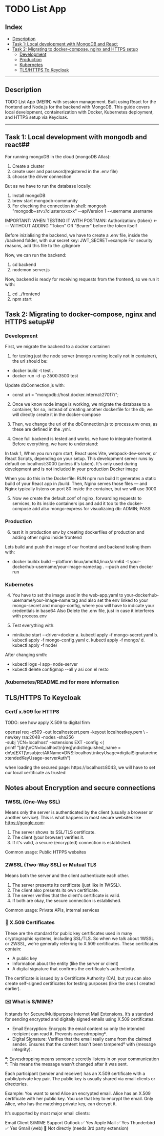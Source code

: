 # TODO List App

## Index

- [Description](#description)
- [Task 1: Local development with MongoDB and React](#task-1-local-development-with-mongodb-and-react)
- [Task 2: Migrating to docker-compose, nginx and HTTPS setup](#task-2-migrating-to-docker-compose-nginx-and-https-setup)
  - [Development](#development)
  - [Production](#production)
  - [Kubernetes](#kubernetes)
  - [TLS/HTTPS To Keycloak](#tlshttps-to-keycloak)

---

## Description

TODO List App (MERN) with session management. Built using React for the frontend and Node.js for the backend with MongoDB. This guide covers local development, containerization with Docker, Kubernetes deployment, and HTTPS setup via Keycloak.

---

## Task 1: Local development with mongodb and react##

For running mongoDB in the cloud (mongoDB Atlas):
1. Create a cluster
2. create user and password(registered in the .env file)
3. choose the driver connection 

But as we have to run the database locally:
1. Install mongoDB
2. brew start mongodb-community
3. For checking the connection in shell: mongosh "mongodb+srv://clusterxxxxxx" --apiVersion 1 --username username

IMPORTANT: WHEN TESTING IT WITH POSTMAN:
Authorization: {token} <--- WITHOUT ADDING "Token" OR "Bearer" before the token itself

Before inizialising the backend, we have to create a .env file, inside the /backend folder, with our secret key: JWT_SECRET=example
For security reasons, add this file to the .gitignore

Now, we can run the backend: 
1. cd backend
2. nodemon server.js

Now, backend is ready for receiving requests from the frontend, so we run it with:
1. cd ../frontend
2. npm start

## Task 2: Migrating to docker-compose, nginx and HTTPS setup##

### Development

First, we migrate the backend to a docker container:
1. for testing just the node server (mongo running locally not in container), the uri should be:
- docker build -t test .
- docker run -d -p 3500:3500 test

Update dbConnection.js with: 
- const uri = "mongodb://host.docker.internal:27017/"; 

2. Once we know node image is working, we migrate the database to a container, for so, instead of 
   creating another dockerfile for the db, we will directly create it in the docker-compose 

3. Then, we change the uri of the dbConnection.js to process.env ones, as these are defined in the .yml.

4. Once full backend is tested and works, we have to integrate frontend. Before everything, we have to understand:

In task 1, When you run npm start, React uses Vite, webpack-dev-server, or React Scripts, depending on your setup.
This development server runs by default on localhost:3000 (unless it's taken).
It's only used during development and is not included in your production Docker image

When you do this in the Dockerfile:
RUN npm run build
It generates a static build of your React app in /build. Then, Nginx serves those files — and Nginx typically listens on port 80 inside the container, but we will use 3000

5. Now we create the default.conf of nginx, forwarding requests to services, to its inside containers ips and add it too to the docker-compose
add also mongo-express for visualizaing db: ADMIN; PASS

### Production

6. test it in production env by creating dockerfiles of production and adding other nginx inside frontend

Lets build and push the image of our frontend and backend testing them with:
- docker buildx build --platform linux/amd64,linux/arm64 -t your-dockerhub-username/your-image-name:tag . --push
and then docker run

### Kubernetes

4. You have to set the image used in the web-app.yaml to your-dockerhub-username/your-image-name:tag and also
 set the env linked to your mongo-secret and mongo-config, where you will have to indicate your credentials in base64
 Also Delete the .env file, just in case it interferes with process.env

5. Test everything with:
- minikube start --driver=docker
a. kubectl apply -f mongo-secret.yaml 
b. kubectl apply -f mongo-config.yaml 
c. kubectl apply -f mongo/
d. kubectl apply -f node/ 


After changing smth: 
- kubectl logs -l app=node-server
- kubectl delete configmap --all y asi con el resto

### /kubernetes/README.md for more information 

## TLS/HTTPS To Keycloak ##
### Certf x.509 for HTTPS
TODO: see how apply X.509 to digital firm

openssl req -x509 -out localhostcert.pem -keyout localhostkey.pem \ 
  -newkey rsa:2048 -nodes -sha256 \
  -subj '/CN=localhost' -extensions EXT -config <( \
   printf "[dn]\nCN=localhost\n[req]\ndistinguished_name = dn\n[EXT]\nsubjectAltName=DNS:localhost\nkeyUsage=digitalSignature\nextendedKeyUsage=serverAuth")

when loading the secured page: https://localhost:8043, we will have to set our local certificate as trusted

## Notes about Encryption and secure connections

### 1WSSL (One-Way SSL) ###
Means only the server is authenticated by the client (usually a browser or another service).
This is what happens in most secure websites like https://google.com:
1. The server shows its SSL/TLS certificate.
2. The client (your browser) verifies it.
3. If it's valid, a secure (encrypted) connection is established.

Common usage: Public HTPPS websites

### 2WSSL (Two-Way SSL) or Mutual TLS ###
Means both the server and the client authenticate each other.

1. The server presents its certificate (just like in 1WSSL).
2. The client also presents its own certificate.
3. The server verifies that the client's certificate is valid.
4. If both are okay, the secure connection is established.

Common usage: Private APIs, internal services

### 🔐 X.509 Certificates ###
These are the standard for public key certificates used in many cryptographic systems, including SSL/TLS. So when we talk about 1WSSL or 2WSSL, we're generally referring to X.509 certificates. These certificates contain:

* A public key
* Information about the entity (like the server or client)
* A digital signature that confirms the certificate's authenticity.

The certificate is issued by a Certificate Authority (CA), but you can also create self-signed certificates for testing purposes (like the ones I created earlier).

### ✉️ What is S/MIME? ###
It stands for Secure/Multipurpose Internet Mail Extensions. It’s a standard for sending encrypted and digitally signed emails using X.509 certificates.

* Email Encryption: Encrypts the email content so only the intended recipient can read it. Prevents eavesdroppingª.
* Digital Signature: Verifies that the email really came from the claimed sender. Ensures that the content hasn't been tamperedº with (message integrity).

ª: Eavesdropping means someone secretly listens in on your communication 
º: This means the message wasn't changed after it was sent.

Each participant (sender and receiver) has an X.509 certificate with a public/private key pair.
The public key is usually shared via email clients or directories.

Example:
You want to send Alice an encrypted email.
Alice has an X.509 certificate with her public key.
You use that key to encrypt the email.
Only Alice, who has the matching private key, can decrypt it.

It’s supported by most major email clients:

Email Client	S/MIME Support
Outlook	✅ Yes
Apple Mail	✅ Yes
Thunderbird	✅ Yes
Gmail (web)	🚫 Not directly (needs 3rd party extension)
